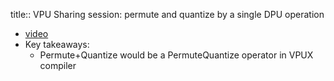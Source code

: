 title:: VPU Sharing session: permute and quantize by a single DPU operation
- [video](https://intel-my.sharepoint.com/personal/yingyue_li_intel_com/_layouts/15/stream.aspx?id=%2Fpersonal%2Fyingyue%5Fli%5Fintel%5Fcom%2FDocuments%2FRecordings%2FVPU%20related%20sharing%20session%2D20230203%5F130144%2DMeeting%20Recording%2Emp4&ga=1)
- Key takeaways:
	- Permute+Quantize  would be a PermuteQuantize operator in VPUX compiler